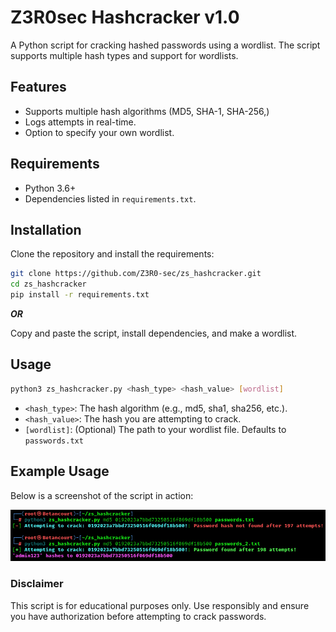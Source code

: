 # Z3R0sec Hashcracker v1.0

A Python script for cracking hashed passwords using a wordlist. The script supports multiple hash types and support for wordlists.

## Features
- Supports multiple hash algorithms (MD5, SHA-1, SHA-256,)
- Logs attempts in real-time.
- Option to specify your own wordlist.

## Requirements
- Python 3.6+
- Dependencies listed in `requirements.txt`.

## Installation
Clone the repository and install the requirements:
   ```bash
   git clone https://github.com/Z3R0-sec/zs_hashcracker.git
   cd zs_hashcracker
   pip install -r requirements.txt
   ```
***OR***

Copy and paste the script, install dependencies, and make a wordlist.

## Usage

```bash
python3 zs_hashcracker.py <hash_type> <hash_value> [wordlist]
```
- `<hash_type>`: The hash algorithm (e.g., md5, sha1, sha256, etc.).  
- `<hash_value>`: The hash you are attempting to crack.  
- `[wordlist]`: (Optional) The path to your wordlist file. Defaults to `passwords.txt`

## Example Usage
Below is a screenshot of the script in action:  

![Screenshot](Demo/demo-pic.png)

### Disclaimer
This script is for educational purposes only. Use responsibly and ensure you have authorization before attempting to crack passwords.
